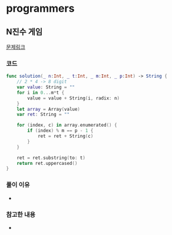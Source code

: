 # programmers

## N진수 게임


[문제링크](https://programmers.co.kr/learn/courses/30/lessons/17687)


### 코드

```swift
func solution(_ n:Int, _ t:Int, _ m:Int, _ p:Int) -> String {
    // 2 * 4 -> 8 digit
    var value: String = ""
    for i in 0...m*t {
        value = value + String(i, radix: n)
    }
    let array = Array(value)
    var ret: String = ""

    for (index, c) in array.enumerated() {
        if (index) % m == p - 1 {
            ret = ret + String(c)
        }
    }

    ret = ret.substring(to: t)
    return ret.uppercased()
}
```

### 풀이 이유
-

### 참고한 내용
- 